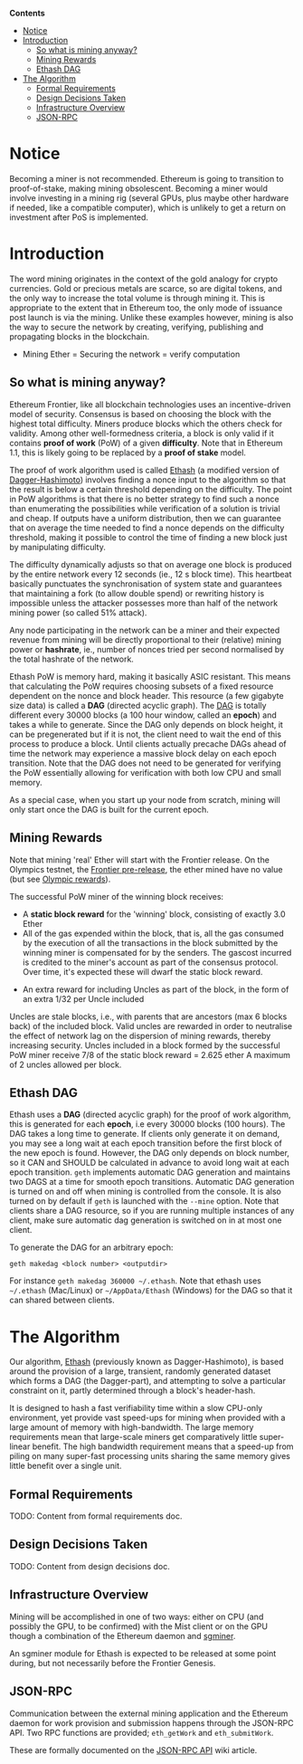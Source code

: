 <!-- START doctoc generated TOC please keep comment here to allow auto update -->
<!-- DON'T EDIT THIS SECTION, INSTEAD RE-RUN doctoc TO UPDATE -->
**Contents**

- [Notice](#notice)
- [Introduction](#introduction)
  - [So what is mining anyway?](#so-what-is-mining-anyway)
  - [Mining Rewards](#mining-rewards)
  - [Ethash DAG](#ethash-dag)
- [The Algorithm](#the-algorithm)
  - [Formal Requirements](#formal-requirements)
  - [Design Decisions Taken](#design-decisions-taken)
  - [Infrastructure Overview](#infrastructure-overview)
  - [JSON-RPC](#json-rpc)

<!-- END doctoc generated TOC please keep comment here to allow auto update -->

# Notice

Becoming a miner is not recommended. Ethereum is going to transition to proof-of-stake, making mining obsolescent. Becoming a miner would involve investing in a mining rig (several GPUs, plus maybe other hardware if needed, like a compatible computer), which is unlikely to get a return on investment after PoS is implemented.

# Introduction

The word mining originates in the context of the gold analogy for crypto currencies. Gold or precious metals are scarce, so are digital tokens, and the only way to increase the total volume is through mining it. This is appropriate to the extent that in Ethereum too, the only mode of issuance post launch is via the mining. Unlike these examples however, mining is also the way to secure the network by creating, verifying, publishing and propagating blocks in the blockchain.

* Mining Ether = Securing the network = verify computation 

## So what is mining anyway?

Ethereum Frontier, like all blockchain technologies uses an incentive-driven model of security. Consensus is based on choosing the block with the highest total difficulty. 
Miners produce blocks which the others check for validity. Among other well-formedness criteria, a block is only valid if it contains **proof of work** (PoW) of a given **difficulty**. 
Note that in Ethereum 1.1, this is likely going to be replaced by a **proof of stake** model.

The proof of work algorithm used is called [Ethash](https://github.com/ethereum/wiki/wiki/Ethash) (a modified version of [Dagger-Hashimoto](https://github.com/ethereum/wiki/wiki/Dagger-Hashimoto)) involves finding a nonce input to the algorithm so that the result is below a certain threshold depending on the difficulty. The point in PoW algorithms is that there is no better strategy to find such a nonce than enumerating the possibilities while verification of a solution is trivial and cheap. If outputs have a uniform distribution, then we can guarantee that on average the time needed to find a nonce depends on the difficulty threshold, making it possible to control the time of finding a new block just by manipulating difficulty.

The difficulty dynamically adjusts so that on average one block is produced by the entire network every 12 seconds (ie., 12 s block time). This heartbeat basically punctuates the synchronisation of system state and guarantees that maintaining a fork (to allow double spend) or rewriting history is impossible unless the attacker possesses more than half of the network mining power (so called 51% attack).

Any node participating in the network can be a miner and their expected revenue from mining will be directly proportional to their (relative) mining power or **hashrate**, ie., number of nonces tried per second normalised by the total hashrate of the network.

Ethash PoW is memory hard, making it basically ASIC resistant. This means that calculating the PoW requires choosing subsets of a fixed resource dependent on the nonce and block header. This resource (a few gigabyte size data) is called a **DAG** (directed acyclic graph). The [DAG](https://github.com/ethereum/wiki/wiki/Ethash-DAG) is totally different every 30000 blocks (a 100 hour window, called an **epoch**) and takes a while to generate. Since the DAG only depends on block height, it can be pregenerated but if it is not, the client need to wait the end of this process to produce a block. Until clients actually precache DAGs ahead of time the network may experience a massive block delay on each epoch transition. Note that the DAG does not need to be generated for verifying the PoW essentially allowing for verification with both low CPU and small memory.


As a special case, when you start up your node from scratch, mining will only start once the DAG is built for the current epoch. 


## Mining Rewards

Note that mining 'real' Ether will start with the Frontier release. On the Olympics testnet, the [Frontier pre-release](http://ethereum.gitbooks.io/frontier-guide/), the ether mined have no value (but see [Olympic rewards](https://blog.ethereum.org/2015/05/09/olympic-frontier-pre-release/)). 

The successful PoW miner of the winning block receives:
* A **static block reward** for the 'winning' block, consisting of exactly 3.0 Ether
* All of the gas expended within the block, that is, all the gas consumed by the execution of all the transactions in the block submitted by the winning miner is compensated for by the senders. The gascost incurred is credited to the miner's account as part of the consensus protocol. Over time, it's expected these will dwarf the static block reward.
- An extra reward for including Uncles as part of the block, in the form of an extra 1/32 per Uncle included  

Uncles are stale blocks, i.e., with parents that are ancestors (max 6 blocks back) of the included block.
Valid uncles are rewarded in order to neutralise the effect of network lag on the dispersion of mining rewards, thereby increasing security. 
Uncles included in a block formed by the successful PoW miner receive 7/8 of the static block reward = 2.625 ether
A maximum of 2 uncles allowed per block.

## Ethash DAG

Ethash uses a **DAG** (directed acyclic graph) for the proof of work algorithm, this is generated for each **epoch**, i.e every 30000 blocks (100 hours). The DAG takes a long time to generate. If clients only generate it on demand, you may see a long wait at each epoch transition before the first block of the new epoch is found. However, the DAG only depends on block number, so it CAN and SHOULD be calculated in advance to avoid long wait at each epoch transition. `geth` implements automatic DAG generation and maintains two DAGS at a time for smooth epoch transitions. Automatic DAG generation is turned on and off when mining is controlled from the console. It is also turned on by default if `geth` is launched with the `--mine` option. Note that clients share a DAG resource, so if you are running multiple instances of any client, make sure automatic dag generation is switched on in at most one client. 

To generate the DAG for an arbitrary epoch:

```
geth makedag <block number> <outputdir>
```

For instance `geth makedag 360000 ~/.ethash`. Note that ethash uses `~/.ethash` (Mac/Linux) or `~/AppData/Ethash`  (Windows) for the DAG so that it can shared between clients. 


# The Algorithm

Our algorithm, [Ethash](https://github.com/ethereum/wiki/wiki/Ethash) (previously known as Dagger-Hashimoto), is based around the provision of a large, transient, randomly generated dataset which forms a DAG (the Dagger-part), and attempting to solve a particular constraint on it, partly determined through a block's header-hash.

It is designed to hash a fast verifiability time within a slow CPU-only environment, yet provide vast speed-ups for mining when provided with a large amount of memory with high-bandwidth. The large memory requirements mean that large-scale miners get comparatively little super-linear benefit. The high bandwidth requirement means that a speed-up from piling on many super-fast processing units sharing the same memory gives little benefit over a single unit.

## Formal Requirements

TODO: Content from formal requirements doc.

## Design Decisions Taken

TODO: Content from design decisions doc.

## Infrastructure Overview

Mining will be accomplished in one of two ways: either on CPU (and possibly the GPU, to be confirmed) with the Mist client or on the GPU though a combination of the Ethereum daemon and [sgminer](https://github.com/sgminer-dev/sgminer).

An sgminer module for Ethash is expected to be released at some point during, but not necessarily before the Frontier Genesis.

## JSON-RPC

Communication between the external mining application and the Ethereum daemon for work provision and submission happens through the JSON-RPC API. Two RPC functions are provided; `eth_getWork` and `eth_submitWork`.

These are formally documented on the [JSON-RPC API](https://github.com/ethereum/wiki/wiki/JSON-RPC) wiki article.